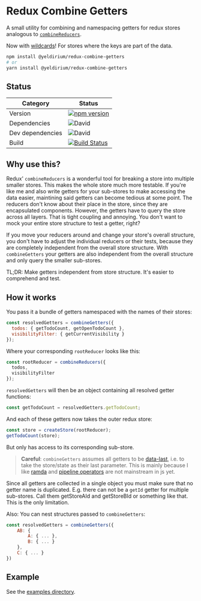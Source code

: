 # Redux Combine Getters

A small utility for combining and namespacing getters for redux stores analogous to [`combineReducers`](https://redux.js.org/api/combinereducers).

Now with [wildcards](./examples/wildcards)! For stores where the keys are part of the data.

```sh
npm install @yeldirium/redux-combine-getters
# or
yarn install @yeldirium/redux-combine-getters
```

## Status

| Category         | Status                                                                                                                                                                               |
| ---------------- | ------------------------------------------------------------------------------------------------------------------------------------------------------------------------------------ |
| Version          | [![npm version](http://img.shields.io/npm/v/@yeldirium/redux-combine-getters.svg?style=flat)](https://npmjs.org/package/@yeldirium/redux-combine-getters "View this project on npm") |
| Dependencies     | ![David](https://img.shields.io/david/thenativeweb/redux-combine-getters)                                                                                                            |
| Dev dependencies | ![David](https://img.shields.io/david/dev/thenativeweb/redux-combine-getters)                                                                                                        |
| Build            | [![Build Status](https://travis-ci.org/yeldiRium/redux-combine-getters.svg?branch=master)](https://travis-ci.org/yeldiRium/redux-combine-getters)                                    |

## Why use this?

Redux' `combineReducers` is a wonderful tool for breaking a store into multiple
smaller stores. This makes the whole store much more testable. If you're like me
and also write getters for your sub-stores to make accessing the data easier,
maintining said getters can become tedious at some point. The reducers don't
know about their place in the store, since they are encapsulated components.
However, the getters have to query the store across all layers. That is tight
coupling and annoying. You don't want to mock your entire store structure to
test a getter, right?

If you move your reducers around and change your store's overall structure, you
don't have to adjust the individual reducers or their tests, because they are
completely independent from the overall store structure. With `combineGetters`
your getters are also independent from the overall structure and only query the
smaller sub-stores.

TL;DR: Make getters independent from store structure. It's easier to comprehend
and test.

## How it works

You pass it a bundle of getters namespaced with the names of their stores:

```js
const resolvedGetters = combineGetters({
  todos: { getTodoCount, getOpenTodoCount },
  visibilityFilter: { getCurrentVisibility }
});
```

Where your corresponding `rootReducer` looks like this:

```js
const rootReducer = combineReducers({
  todos,
  visibilityFilter
});
```

`resolvedGetters` will then be an object containing all resolved getter functions:

```js
const getTodoCount = resolvedGetters.getTodoCount;
```

And each of these getters now takes the outer redux store:

```js
const store = createStore(rootReducer);
getTodoCount(store);
```

But only has access to its corresponding sub-store.

> **Careful**: `combineGetters` assumes all getters to be [data-last](https://www.javierchavarri.com/data-first-and-data-last-a-comparison/), i.e. to take the store/state as their last parameter. This is mainly because I like [ramda](https://github.com/ramda/ramda) and [pipeline operators](https://github.com/tc39/proposal-pipeline-operator) are not mainstream in js yet.

Since all getters are collected in a single object you must make sure that no
getter name is duplicated. E.g. there can not be a `getId` getter for multiple
sub-stores. Call them getStoreAId and getStoreBId or something like that. This
is the only limitation.

Also: You can nest structures passed to `combineGetters`:

```js
const resolvedGetters = combineGetters({
    AB: {
        A: { ... },
        B: { ... }
    },
    C: { ... }
})
```

## Example

See the [examples directory](./examples).

